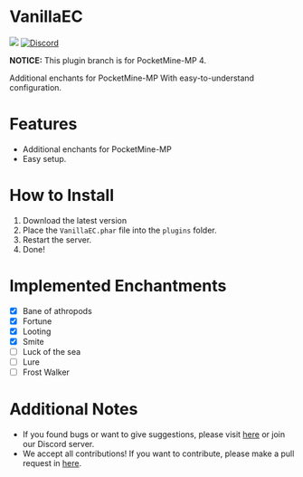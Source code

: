 # VanillaEC

<a href="https://poggit.pmmp.io/p/VanillaEC"><img src="https://poggit.pmmp.io/shield.dl.total/VanillaEC"></a>
[![Discord](https://img.shields.io/discord/869130615851745281.svg?label=&logo=discord&logoColor=ffffff&color=7389D8&labelColor=6A7EC2)](https://discord.gg/YYquESwF)

**NOTICE:** This plugin branch is for PocketMine-MP 4.

Additional enchants for PocketMine-MP
With easy-to-understand configuration.

# Features
- Additional enchants for PocketMine-MP
- Easy setup.
 
# How to Install

1. Download the latest version
2. Place the `VanillaEC.phar` file into the `plugins` folder.
3. Restart the server.
4. Done!

# Implemented Enchantments
- [x] Bane of athropods
- [x] Fortune
- [x] Looting
- [x] Smite
- [ ] Luck of the sea
- [ ] Lure
- [ ] Frost Walker

# Additional Notes

- If you found bugs or want to give suggestions, please visit <a href="https://github.com/David-pm-pl/VanillaEC/issues">here</a> or join our Discord server.
- We accept all contributions! If you want to contribute, please make a pull request in <a href="https://github.com/David-pm-pl/VanillaEC/pulls">here</a>.
